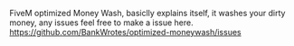 FiveM optimized Money Wash, basiclly explains itself, it washes your dirty money, any issues feel free to make a issue here. https://github.com/BankWrotes/optimized-moneywash/issues
